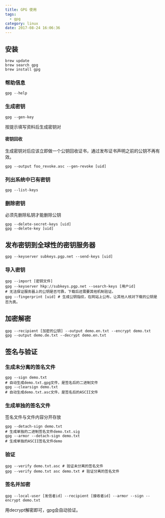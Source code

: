 ```yaml
---
title: GPG 使用
tags:
  - gpg
category: linux
date: 2017-08-24 16:06:36
---
```



## 安装

```
brew update
brew search gpg
brew install gpg
```

### 帮助信息

`gpg --help`

### 生成密钥

`gpg --gen-key`

按提示填写资料后生成密钥对

#### 密钥回收

生成密钥对后应该立即做一个公钥回收证书，通过发布证书声明之前的公钥不再有效。

`gpg --output foo_revoke.asc --gen-revoke [uid]`

### 列出系统中已有密钥

`gpg --list-keys`

### 删除密钥

必须先删除私钥才能删除公钥

```
gpg --delete-secret-keys [uid]
gpg --delete-key [uid]
```

## 发布密钥到全球性的密钥服务器

`gpg --keyserver subkeys.pgp.net --send-keys [uid]`

### 导入密钥

```
gpg --import [密钥文件]
gpg --keyserver hkp://subkeys.pgp.net --search-keys [用户id]
# 无法保证服务器上的公钥是否可靠，下载后还需要其他机制验证。
gpg --fingerprint [uid] # 生成公钥指纹，在网站上公布，让其他人核对下载的公钥是否为真。
```

## 加密解密

```
gpg --recipient [加密的公钥] --output demo.en.txt --encrypt demo.txt
gpg --output demo.de.txt --decrypt demo.en.txt
```

## 签名与验证

### 生成未分离的签名文件

```
gpg --sign demo.txt
# 自动生成demo.txt.gpg文件，是签名后的二进制文件
gpg --clearsign demo.txt
# 自动生成demo.txt.asc文件，是签名后的ASCII文件
```

### 生成单独的签名文件

签名文件与文件内容分开存放

```
gpg --detach-sign demo.txt
# 生成单独的二进制签名文件demo.txt.sig
gpg --armor --detach-sign demo.txt
# 生成单独的ASCII签名文件demo
```

### 验证

```
gpg --verify demo.txt.asc # 验证未分离的签名文件
gpg --verify demo.txt asc demo.txt # 验证分离的签名文件
```

### 签名并加密

```
gpg --local-user [发信者id] --recipient [接收者id] --armor --sign --encrypt demo.txt
```

用decrypt解密即可，gpg会自动验证。

